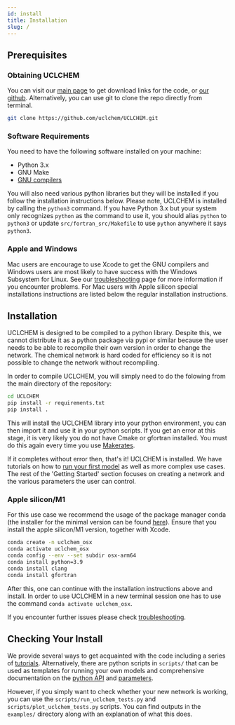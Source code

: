 ```yaml
---
id: install
title: Installation
slug: /
---
```


## Prerequisites
### Obtaining UCLCHEM

You can visit our [main page](https://github.com/uclchem/UCLCHEM) to get download links for the code, or [our github](https://github.com/uclchem/UCLCHEM). Alternatively, you can use git to clone the repo directly from terminal.

```bash
git clone https://github.com/uclchem/UCLCHEM.git
```

### Software Requirements
You need to have the following software installed on your machine:
- Python 3.x
- GNU Make
- [GNU compilers](https://gcc.gnu.org/)

You will also need various python libraries but they will be installed if you follow the installation instructions below. Please note, UCLCHEM is installed by calling the `python3` command. If you have Python 3.x but your system only recognizes `python` as the command to use it, you should alias `python` to `python3` or update `src/fortran_src/Makefile` to use `python` anywhere it says `python3`.

### Apple and Windows
Mac users are encourage to use Xcode to get the GNU compilers and Windows users are most likely to have success with the Windows Subsystem for Linux. See our [troubleshooting](/docs/trouble-compile) page for more information if you encounter problems. For Mac users with Apple silicon special installations instructions are listed below the regular installation instructions.

## Installation
UCLCHEM is designed to be compiled to a python library. Despite this, we cannot distribute it as a python package via pypi or similar because the user needs to be able to recompile their own version in order to change the network. The chemical network is hard coded for efficiency so it is not possible to change the network without recompiling.

In order to compile UCLCHEM, you will simply need to do the folowing from the main directory of the repository:

```bash
cd UCLCHEM
pip install -r requirements.txt
pip install .
```
This will install the UCLCHEM library into your python environment, you can then import it and use it in your python scripts. If you get an error at this stage, it is very likely you do not have Cmake or gfortran installed. You must do this again every time you use [Makerates](/docs/network).

If it completes without error then, that's it! UCLCHEM is installed. We have tutorials on how to [run your first model](/docs/first_model) as well as more complex use cases. The rest of the 'Getting Started' section focuses on creating a network and the various parameters the user can control. 

### Apple silicon/M1
For this use case we recommend the usage of the package manager conda (the installer for the minimal version can be found [here](https://docs.conda.io/en/latest/miniconda.html)). 
Ensure that you install the apple silicon/M1 version, together with Xcode.

```bash
conda create -n uclchem_osx
conda activate uclchem_osx
conda config --env --set subdir osx-arm64
conda install python=3.9
conda install clang
conda install gfortran
```
After this, one can continue with the installation instructions above and install. In order to use 
UCLCHEM in a new terminal session one has to use the command `conda activate uclchem_osx`.

If you encounter further issues please check [troubleshooting](/docs/trouble-compile).

## Checking Your Install
We provide several ways to get acquainted with the code including a series of [tutorials](/docs/category/tutorials). Alternatively, there are python scripts in `scripts/` that can be used as templates for running your own models and comprehensive documentation on the [python API](/docs/pythonapi) and [parameters](/docs/parameters).

However, if you simply want to check whether your new network is working, you can use the `scripts/run_uclchem_tests.py` and `scripts/plot_uclchem_tests.py` scripts. You can find outputs in the `examples/` directory along with an explanation of what this does.